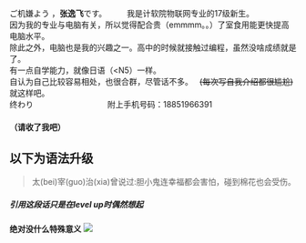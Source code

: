 ご机嫌よう ，**张逸飞**です。                                 
我是计软院物联网专业的17级新生。                                   
因为我的专业与电脑有关，所以觉得配合贵（emmmm。。）了室食用能更快提高电脑水平。     
除此之外，电脑也是我的兴趣之一。高中的时候就接触过编程，虽然没啥成绩就是了。             
有一点自学能力，就像日语（<N5）一样。          
自认为自己比较容易相处，也很合群，尽管话不多。                            
~~(每次写自我介绍都很尴尬)~~       
就这样吧。             
终わり                                                         
附上手机号码：18851966391
#### （请收了我吧）


## **以下为语法升级**
>太(bei)宰(guo)治(xia)曾说过:胆小鬼连幸福都会害怕，碰到棉花也会受伤。


##### 引用这段话只是在***level up***时偶然想起
**绝对没什么特殊意义**
![](https://timgsa.baidu.com/timg?image&quality=80&size=b9999_10000&sec=1508078331643&di=d41d8cd98f00b204e9800998ecf8427e&imgtype=0&src=http%3A%2F%2Fd.hiphotos.baidu.com%2Fzhidao%2Fpic%2Fitem%2F9e3df8dcd100baa1f60bf4c44410b912c8fc2ead.jpg)




